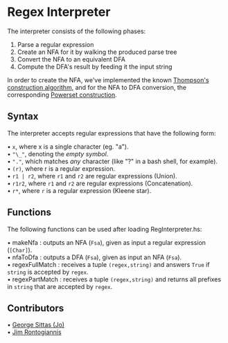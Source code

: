 # Regex Interpreter

The interpreter consists of the following phases:

1. Parse a regular expression
2. Create an NFA for it by walking the produced parse tree
3. Convert the NFA to an equivalent DFA
4. Compute the DFA's result by feeding it the input string

In order to create the NFA, we've implemented the known [Thompson's construction algorithm](https://en.wikipedia.org/wiki/Thompson%27s_construction),
and for the NFA to DFA conversion, the corresponding [Powerset construction](https://en.wikipedia.org/wiki/Powerset_construction).

## Syntax

The interpreter accepts regular expressions that have the following form:

• `x`, where x is a single character (eg. "a").\
• `"\_"`, denoting the _empty symbol_.\
• `"."`, which matches _any_ character (like "?" in a bash shell, for example).\
• `(r)`, where r is a regular expression.\
• `r1 | r2`, where `r1` and `r2` are regular expressions (Union).\
• `r1r2`, where `r1` and `r2` are regular expressions (Concatenation).\
• `r*`, where `r` is a regular expression (Kleene star).

## Functions

The following functions can be used after loading RegInterpreter.hs:

• makeNfa : outputs an NFA (`Fsa`), given as input a regular expression (`[Char]`).\
• nfaToDfa : outputs a DFA (`Fsa`), given as input an NFA (`Fsa`).\
• regexFullMatch : receives a tuple `(regex,string)` and answers `True` if `string` is accepted by `regex`.\
• regexPartMatch : receives a tuple `(regex,string)` and returns all prefixes in `string` that are accepted by `regex`.

## Contributors

• [George Sittas (Jo)](https://github.com/GeorgeSittas)\
• [Jim Rontogiannis](https://github.com/rondojim)
